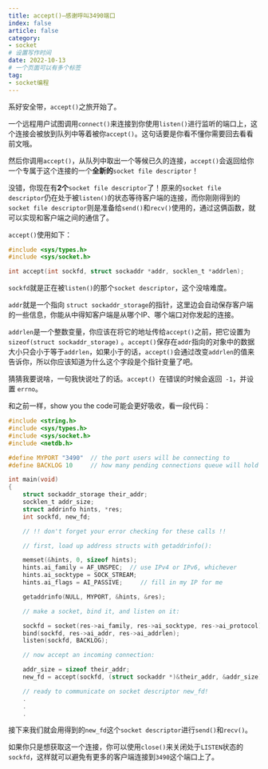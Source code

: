 ```yaml
---
title: accept()—感谢呼叫3490端口
index: false
article: false
category:
- socket
# 设置写作时间
date: 2022-10-13
# 一个页面可以有多个标签
tag:
- socket编程
---
```


系好安全带，`accept()`之旅开始了。

一个远程用户试图调用`connect()`来连接到你使用`listen()`进行监听的端口上，这个连接会被放到队列中等着被你`accept()`。这句话要是你看不懂你需要回去看看前文哦。

然后你调用`accept()`，从队列中取出一个等候已久的连接，`accept()`会返回给你一个专属于这个连接的一个**全新的**`socket file descriptor`！

没错，你现在有**2个**`socket file descriptor`了！原来的`socket file descriptor`仍在处于被`listen()`的状态等待客户端的连接，而你刚刚得到的`socket file descriptor`则是准备给`send()`和`recv()`使用的，通过这俩函数，就可以实现和客户端之间的通信了。

`accept()`使用如下：

```c
#include <sys/types.h>
#include <sys/socket.h>

int accept(int sockfd, struct sockaddr *addr, socklen_t *addrlen);
```

`sockfd`就是正在被`listen()`的那个`socket descriptor`，这个没啥难度。

`addr`就是一个指向 `struct sockaddr_storage`的指针，这里边会自动保存客户端的一些信息，你能从中得知客户端是从哪个IP、哪个端口对你发起的连接。

`addrlen`是一个整数变量，你应该在将它的地址传给`accept()`之前，把它设置为 `sizeof(struct sockaddr_storage)` 。`accept()`保存在`addr`指向的对象中的数据大小只会小于等于`addrlen`，如果小于的话，`accept()`会通过改变`addrlen`的值来告诉你，所以你应该知道为什么这个字段是个指针变量了吧。

猜猜我要说啥，一句我快说吐了的话。`accept() `在错误的时候会返回` -1`，并设置 `errno`。

和之前一样，show you the code可能会更好吸收，看一段代码：

```c
#include <string.h>
#include <sys/types.h>
#include <sys/socket.h>
#include <netdb.h>

#define MYPORT "3490"  // the port users will be connecting to
#define BACKLOG 10     // how many pending connections queue will hold

int main(void)
{
    struct sockaddr_storage their_addr;
    socklen_t addr_size;
    struct addrinfo hints, *res;
    int sockfd, new_fd;

    // !! don't forget your error checking for these calls !!

    // first, load up address structs with getaddrinfo():

    memset(&hints, 0, sizeof hints);
    hints.ai_family = AF_UNSPEC;  // use IPv4 or IPv6, whichever
    hints.ai_socktype = SOCK_STREAM;
    hints.ai_flags = AI_PASSIVE;     // fill in my IP for me

    getaddrinfo(NULL, MYPORT, &hints, &res);

    // make a socket, bind it, and listen on it:

    sockfd = socket(res->ai_family, res->ai_socktype, res->ai_protocol);
    bind(sockfd, res->ai_addr, res->ai_addrlen);
    listen(sockfd, BACKLOG);

    // now accept an incoming connection:

    addr_size = sizeof their_addr;
    new_fd = accept(sockfd, (struct sockaddr *)&their_addr, &addr_size);

    // ready to communicate on socket descriptor new_fd!
    .
    .
    .
```

接下来我们就会用得到的`new_fd`这个`socket descriptor`进行`send()`和`recv()`。

如果你只是想获取这一个连接，你可以使用`close()`来关闭处于`LISTEN`状态的`sockfd`，这样就可以避免有更多的客户端连接到`3490`这个端口上了。
